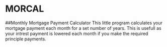 # MORCAL
##Monthly Mortgage Payment Calculator
This little program calculates your mortgage payment each month for a set number of years. This is usefull as your intrest payment is lowered each month if you make the required principle payments.
